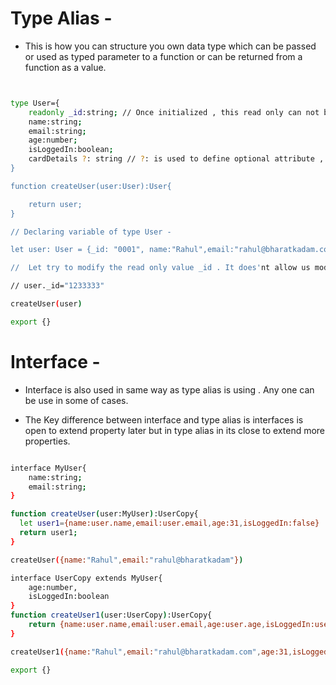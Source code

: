 # Type Alias -

- This is how you can structure you own data type which can be passed or used as typed parameter to a function or can be returned from a function as a value.

```sh


type User={
    readonly _id:string; // Once initialized , this read only can not be re-assigned and its for read only purposes
    name:string;
    email:string;
    age:number;
    isLoggedIn:boolean;
    cardDetails ?: string // ?: is used to define optional attribute , if you provide then good or else if don't provide then also not any problem
}

function createUser(user:User):User{

    return user;
}

// Declaring variable of type User -

let user: User = {_id: "0001", name:"Rahul",email:"rahul@bharatkadam.com",age:31,isLoggedIn:false}

//  Let try to modify the read only value _id . It does'nt allow us modify read only values

// user._id="1233333"

createUser(user)

export {}

```

# Interface -

- Interface is also used in same way as type alias is using . Any one can be use in some of cases.

- The Key difference between interface and type alias is interfaces is open to extend property later but in type alias in its close to extend more properties. 

```sh

interface MyUser{
    name:string;
    email:string;
}

function createUser(user:MyUser):UserCopy{
  let user1={name:user.name,email:user.email,age:31,isLoggedIn:false}
  return user1;
}

createUser({name:"Rahul",email:"rahul@bharatkadam"})

interface UserCopy extends MyUser{
    age:number,
    isLoggedIn:boolean
}
function createUser1(user:UserCopy):UserCopy{
    return {name:user.name,email:user.email,age:user.age,isLoggedIn:user.isLoggedIn}
}

createUser1({name:"Rahul",email:"rahul@bharatkadam.com",age:31,isLoggedIn:false})

export {}

```
